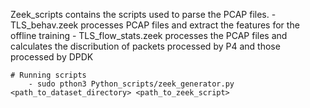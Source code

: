 Zeek_scripts contains the scripts used to parse the PCAP files.
    - TLS_behav.zeek processes PCAP files and extract the features for the offline training
    - TLS_flow_stats.zeek processes the PCAP files and calculates the discribution of packets processed by P4 and those processed by DPDK
    
    # Running scripts
        - sudo pthon3 Python_scripts/zeek_generator.py <path_to_dataset_directory> <path_to_zeek_script>

